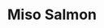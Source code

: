 ---
title: "Miso Salmon"
type: "recipe"
tags: 
  - japanese
  - easy
  - baked
  - salmon
  - asian
source: "https://www.justonecookbook.com/miso-salmon/"
image: "image.webp"
---